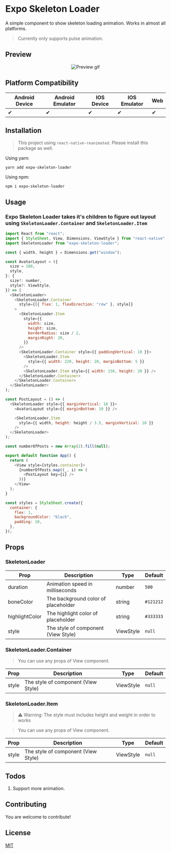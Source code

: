 # Expo Skeleton Loader

A simple component to show skeleton loading animation. Works in almost all platforms.

> Currently only supports pulse animation.

## Preview

<p align="center">
  <img src="https://s6.gifyu.com/images/screen-recording.gif" alt="Preview gif"/>
</p>

## Platform Compatibility

| Android Device | Android Emulator | IOS Device | IOS Emulator | Web |
| -------------- | ---------------- | ---------- | ------------ | --- |
| ✔              | ✔                | ✔          | ✔            | ✔   |

## Installation

> This project using `react-native-reanimated`. Please install this package as well.

Using yarn:

```
yarn add expo-skeleton-loader
```

Using npm:

```
npm i expo-skeleton-loader
```

## Usage

### Expo Skeleton Loader takes it's children to figure out layout using `SkeletonLoader.Container` and `SkeletonLoader.Item`

```js
import React from "react";
import { StyleSheet, View, Dimensions, ViewStyle } from "react-native";
import SkeletonLoader from "expo-skeleton-loader";

const { width, height } = Dimensions.get("window");

const AvatarLayout = ({
  size = 100,
  style,
}: {
  size?: number,
  style?: ViewStyle,
}) => (
  <SkeletonLoader>
    <SkeletonLoader.Container
      style={[{ flex: 1, flexDirection: "row" }, style]}
    >
      <SkeletonLoader.Item
        style={{
          width: size,
          height: size,
          borderRadius: size / 2,
          marginRight: 20,
        }}
      />
      <SkeletonLoader.Container style={{ paddingVertical: 10 }}>
        <SkeletonLoader.Item
          style={{ width: 220, height: 20, marginBottom: 5 }}
        />
        <SkeletonLoader.Item style={{ width: 150, height: 20 }} />
      </SkeletonLoader.Container>
    </SkeletonLoader.Container>
  </SkeletonLoader>
);

const PostLayout = () => (
  <SkeletonLoader style={{ marginVertical: 10 }}>
    <AvatarLayout style={{ marginBottom: 10 }} />

    <SkeletonLoader.Item
      style={{ width, height: height / 3.5, marginVertical: 10 }}
    />
  </SkeletonLoader>
);

const numberOfPosts = new Array(2).fill(null);

export default function App() {
  return (
    <View style={styles.container}>
      {numberOfPosts.map((_, i) => (
        <PostLayout key={i} />
      ))}
    </View>
  );
}

const styles = StyleSheet.create({
  container: {
    flex: 1,
    backgroundColor: "black",
    padding: 10,
  },
});
```

## Props

### SkeletonLoader

| Prop           | Description                         | Type      | Default   |
| -------------- | ----------------------------------- | --------- | --------- |
| duration       | Animation speed in milliseconds     | number    | `500`     |
| boneColor      | The background color of placeholder | string    | `#121212` |
| highlightColor | The highlight color of placeholder  | string    | `#333333` |
| style          | The style of component (View Style) | ViewStyle | `null`    |

### SkeletonLoader.Container

> You can use any props of View component.

| Prop  | Description                         | Type      | Default |
| ----- | ----------------------------------- | --------- | ------- |
| style | The style of component (View Style) | ViewStyle | `null`  |

### SkeletonLoader.Item

> ⚠️ Warning: The style must includes height and weight in order to works

> You can use any props of View component.

| Prop  | Description                         | Type      | Default |
| ----- | ----------------------------------- | --------- | ------- |
| style | The style of component (View Style) | ViewStyle | `null`  |


## Todos
1. Support more animation.

## Contributing

You are welcome to contribute!

## License

[MIT](https://choosealicense.com/licenses/mit/)

